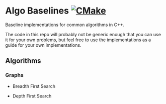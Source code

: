 # Algo Baselines [![CMake](https://github.com/lgulich/algo_baselines/actions/workflows/ci.yml/badge.svg)](https://github.com/lgulich/algo_baselines/actions/workflows/ci.yml)

Baseline implementations for common algorithms in C++.

The code in this repo will probably not be generic enough that you can use it
for your own problems, but feel free to use the implementations as a guide for
your own implementations.

## Algorithms

### Graphs

* Breadth First Search

* Depth First Search
